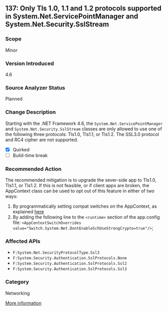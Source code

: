 ## 137: Only Tls 1.0, 1.1 and 1.2 protocols supported in System.Net.ServicePointManager and System.Net.Security.SslStream 

### Scope
Minor

### Version Introduced
4.6

### Source Analyzer Status
Planned

### Change Description
Starting with the .NET Framework 4.6, the `System.Net.ServicePointManager` and `System.Net.Security.SslStream` classes are only allowed to use one of the following three protocols: Tls1.0, Tls1.1, or Tls1.2. The SSL3.0 protocol and RC4 cipher are not supported. 

- [x] Quirked
- [ ] Build-time break

### Recommended Action
The recommended mitigation is to upgrade the sever-side app to Tls1.0, Tls1.1, or Tls1.2. If this is not feasible, or if client apps are broken, the AppContext class can be used to opt out of this feature in either of two ways: 

1. By programmatically setting compat switches on the AppContext, as explained [here](http://blogs.msdn.com/b/dotnet/archive/2015/04/29/net-announcements-at-build-2015.aspx#dotnet46)
2. By adding the following line to the `<runtime>` section of the app.config file: `<AppContextSwitchOverrides value="Switch.System.Net.DontEnableSchUseStrongCrypto=true"/>`;

### Affected APIs
* `F:System.Net.SecurityProtocolType.Ssl3`
* `F:System.Security.Authentication.SslProtocols.None`
* `F:System.Security.Authentication.SslProtocols.Ssl2`
* `F:System.Security.Authentication.SslProtocols.Ssl3`

### Category
Networking

[More information](https://msdn.microsoft.com/en-us/library/dn833123(v=vs.110).aspx#Net)
